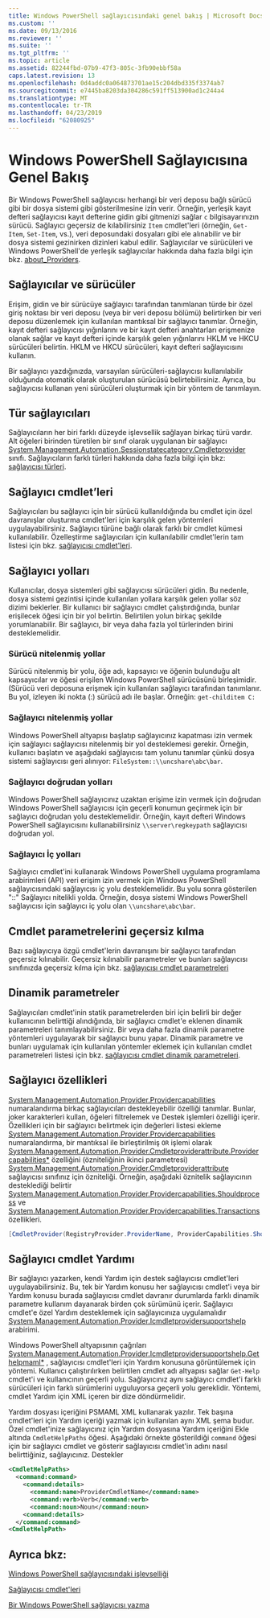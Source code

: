```yaml
---
title: Windows PowerShell sağlayıcısındaki genel bakış | Microsoft Docs
ms.custom: ''
ms.date: 09/13/2016
ms.reviewer: ''
ms.suite: ''
ms.tgt_pltfrm: ''
ms.topic: article
ms.assetid: 82244fbd-07b9-47f3-805c-3fb90ebbf58a
caps.latest.revision: 13
ms.openlocfilehash: 0d4addc0a064873701ae15c204dbd335f3374ab7
ms.sourcegitcommit: e7445ba8203da304286c591ff513900ad1c244a4
ms.translationtype: MT
ms.contentlocale: tr-TR
ms.lasthandoff: 04/23/2019
ms.locfileid: "62080925"
---
```

# <a name="windows-powershell-provider-overview"></a>Windows PowerShell Sağlayıcısına Genel Bakış

Bir Windows PowerShell sağlayıcısı herhangi bir veri deposu bağlı sürücü gibi bir dosya sistemi gibi gösterilmesine izin verir. Örneğin, yerleşik kayıt defteri sağlayıcısı kayıt defterine gidin gibi gitmenizi sağlar `c` bilgisayarınızın sürücü. Sağlayıcı geçersiz de kılabilirsiniz `Item` cmdlet'leri (örneğin, `Get-Item`, `Set-Item`, vs.), veri deposundaki dosyaları gibi ele alınabilir ve bir dosya sistemi gezinirken dizinleri kabul edilir. Sağlayıcılar ve sürücüleri ve Windows PowerShell'de yerleşik sağlayıcılar hakkında daha fazla bilgi için bkz. [about_Providers](/powershell/module/microsoft.powershell.core/about/about_providers).

## <a name="providers-and-drives"></a>Sağlayıcılar ve sürücüler

Erişim, gidin ve bir sürücüye sağlayıcı tarafından tanımlanan türde bir özel giriş noktası bir veri deposu (veya bir veri deposu bölümü) belirtirken bir veri deposu düzenlemek için kullanılan mantıksal bir sağlayıcı tanımlar. Örneğin, kayıt defteri sağlayıcısı yığınlarını ve bir kayıt defteri anahtarları erişmenize olanak sağlar ve kayıt defteri içinde karşılık gelen yığınlarını HKLM ve HKCU sürücüleri belirtin. HKLM ve HKCU sürücüleri, kayıt defteri sağlayıcısını kullanın.

Bir sağlayıcı yazdığınızda, varsayılan sürücüleri-sağlayıcısı kullanılabilir olduğunda otomatik olarak oluşturulan sürücüsü belirtebilirsiniz. Ayrıca, bu sağlayıcısı kullanan yeni sürücüleri oluşturmak için bir yöntem de tanımlayın.

## <a name="type-of-providers"></a>Tür sağlayıcıları

Sağlayıcıların her biri farklı düzeyde işlevsellik sağlayan birkaç türü vardır. Alt öğeleri birinden türetilen bir sınıf olarak uygulanan bir sağlayıcı [System.Management.Automation.Sessionstatecategory.Cmdletprovider](/dotnet/api/System.Management.Automation.SessionStateCategory.CmdletProvider) sınıfı. Sağlayıcıların farklı türleri hakkında daha fazla bilgi için bkz: [sağlayıcısı türleri](./provider-types.md).

## <a name="provider-cmdlets"></a>Sağlayıcı cmdlet’leri

Sağlayıcıları bu sağlayıcı için bir sürücü kullanıldığında bu cmdlet için özel davranışlar oluşturma cmdlet'leri için karşılık gelen yöntemleri uygulayabilirsiniz. Sağlayıcı türüne bağlı olarak farklı bir cmdlet kümesi kullanılabilir. Özelleştirme sağlayıcıları için kullanılabilir cmdlet'lerin tam listesi için bkz. [sağlayıcısı cmdlet'leri](./provider-cmdlets.md).

## <a name="provider-paths"></a>Sağlayıcı yolları

Kullanıcılar, dosya sistemleri gibi sağlayıcısı sürücüleri gidin. Bu nedenle, dosya sistemi gezintisi içinde kullanılan yollara karşılık gelen yollar söz dizimi beklerler. Bir kullanıcı bir sağlayıcı cmdlet çalıştırdığında, bunlar erişilecek öğesi için bir yol belirtin. Belirtilen yolun birkaç şekilde yorumlanabilir. Bir sağlayıcı, bir veya daha fazla yol türlerinden birini desteklemelidir.

### <a name="drive-qualified-paths"></a>Sürücü nitelenmiş yollar

Sürücü nitelenmiş bir yolu, öğe adı, kapsayıcı ve öğenin bulunduğu alt kapsayıcılar ve öğesi erişilen Windows PowerShell sürücüsünü birleşimidir. (Sürücü veri deposuna erişmek için kullanılan sağlayıcı tarafından tanımlanır. Bu yol, izleyen iki nokta (:) sürücü adı ile başlar. Örneğin: `get-childitem C:`

### <a name="provider-qualified-paths"></a>Sağlayıcı nitelenmiş yollar

Windows PowerShell altyapısı başlatıp sağlayıcınız kapatması izin vermek için sağlayıcı sağlayıcısı nitelenmiş bir yol desteklemesi gerekir. Örneğin, kullanıcı başlatın ve aşağıdaki sağlayıcısı tam yolunu tanımlar çünkü dosya sistemi sağlayıcısı geri alınıyor: `FileSystem::\\uncshare\abc\bar`.

### <a name="provider-direct-paths"></a>Sağlayıcı doğrudan yolları

Windows PowerShell sağlayıcınız uzaktan erişime izin vermek için doğrudan Windows PowerShell sağlayıcısı için geçerli konumun geçirmek için bir sağlayıcı doğrudan yolu desteklemelidir. Örneğin, kayıt defteri Windows PowerShell sağlayıcısını kullanabilirsiniz `\\server\regkeypath` sağlayıcısı doğrudan yol.

### <a name="provider-internal-paths"></a>Sağlayıcı İç yolları

Sağlayıcı cmdlet'ini kullanarak Windows PowerShell uygulama programlama arabirimleri (API) veri erişim izin vermek için Windows PowerShell sağlayıcısındaki sağlayıcısı iç yolu desteklemelidir. Bu yolu sonra gösterilen "::" Sağlayıcı nitelikli yolda. Örneğin, dosya sistemi Windows PowerShell sağlayıcısı için sağlayıcı iç yolu olan `\\uncshare\abc\bar`.

## <a name="overriding-cmdlet-parameters"></a>Cmdlet parametrelerini geçersiz kılma

Bazı sağlayıcıya özgü cmdlet'lerin davranışını bir sağlayıcı tarafından geçersiz kılınabilir. Geçersiz kılınabilir parametreler ve bunları sağlayıcısı sınıfınızda geçersiz kılma için bkz. [sağlayıcısı cmdlet parametreleri](./provider-cmdlet-parameters.md)

## <a name="dynamic-parameters"></a>Dinamik parametreler

Sağlayıcıları cmdlet'inin statik parametrelerden biri için belirli bir değer kullanıcının belirttiği alındığında, bir sağlayıcı cmdlet'e eklenen dinamik parametreleri tanımlayabilirsiniz. Bir veya daha fazla dinamik parametre yöntemleri uygulayarak bir sağlayıcı bunu yapar. Dinamik parametre ve bunları uygulamak için kullanılan yöntemler eklemek için kullanılan cmdlet parametreleri listesi için bkz. [sağlayıcısı cmdlet dinamik parametreleri](./provider-cmdlet-dynamic-parameters.md).

## <a name="provider-capabilities"></a>Sağlayıcı özellikleri

[System.Management.Automation.Provider.Providercapabilities](/dotnet/api/System.Management.Automation.Provider.ProviderCapabilities) numaralandırma birkaç sağlayıcıları destekleyebilir özelliği tanımlar. Bunlar, joker karakterleri kullan, öğeleri filtrelemek ve Destek işlemleri özelliği içerir. Özellikleri için bir sağlayıcı belirtmek için değerleri listesi ekleme [System.Management.Automation.Provider.Providercapabilities](/dotnet/api/System.Management.Automation.Provider.ProviderCapabilities) numaralandırma, bir mantıksal ile birleştirilmiş `OR` işlemi olarak [ System.Management.Automation.Provider.Cmdletproviderattribute.Providercapabilities*](/dotnet/api/System.Management.Automation.Provider.CmdletProviderAttribute.ProviderCapabilities) özelliğini (özniteliğinin ikinci parametresi) [System.Management.Automation.Provider.Cmdletproviderattribute ](/dotnet/api/System.Management.Automation.Provider.CmdletProviderAttribute) sağlayıcısı sınıfınız için özniteliği. Örneğin, aşağıdaki öznitelik sağlayıcının desteklediği belirtir [System.Management.Automation.Provider.Providercapabilities.Shouldprocess](/dotnet/api/System.Management.Automation.Provider.ProviderCapabilities.ShouldProcess) ve [ System.Management.Automation.Provider.Providercapabilities.Transactions](/dotnet/api/System.Management.Automation.Provider.ProviderCapabilities.Transactions) özellikleri.

```csharp
[CmdletProvider(RegistryProvider.ProviderName, ProviderCapabilities.ShouldProcess | ProviderCapabilities.Transactions)]

```

## <a name="provider-cmdlet-help"></a>Sağlayıcı cmdlet Yardımı

Bir sağlayıcı yazarken, kendi Yardım için destek sağlayıcısı cmdlet'leri uygulayabilirsiniz. Bu, tek bir Yardım konusu her sağlayıcısı cmdlet'i veya bir Yardım konusu burada sağlayıcısı cmdlet davranır durumlarda farklı dinamik parametre kullanım dayanarak birden çok sürümünü içerir. Sağlayıcı cmdlet'e özel Yardım desteklemek için sağlayıcınıza uygulamalıdır [System.Management.Automation.Provider.Icmdletprovidersupportshelp](/dotnet/api/System.Management.Automation.Provider.ICmdletProviderSupportsHelp) arabirimi.

Windows PowerShell altyapısının çağrıları [System.Management.Automation.Provider.Icmdletprovidersupportshelp.Gethelpmaml*](/dotnet/api/System.Management.Automation.Provider.ICmdletProviderSupportsHelp.GetHelpMaml) , sağlayıcısı cmdlet'leri için Yardım konusuna görüntülemek için yöntemi. Kullanıcı çalıştırılırken belirtilen cmdlet adı altyapısı sağlar `Get-Help` cmdlet'i ve kullanıcının geçerli yolu. Sağlayıcınız aynı sağlayıcı cmdlet'i farklı sürücüleri için farklı sürümlerini uyguluyorsa geçerli yolu gereklidir. Yöntemi, cmdlet Yardım için XML içeren bir dize döndürmelidir.

Yardım dosyası içeriğini PSMAML XML kullanarak yazılır. Tek başına cmdlet'leri için Yardım içeriği yazmak için kullanılan aynı XML şema budur. Özel cmdlet'inize sağlayıcınız için Yardım dosyasına Yardım içeriğini Ekle altında `CmdletHelpPaths` öğesi. Aşağıdaki örnekte gösterildiği `command` öğesi için bir sağlayıcı cmdlet ve gösterir sağlayıcısı cmdlet'in adını nasıl belirttiğiniz, sağlayıcınız. Destekler

```xml
<CmdletHelpPaths>
  <command:command>
    <command:details>
      <command:name>ProviderCmdletName</command:name>
      <command:verb>Verb</command:verb>
      <command:noun>Noun</command:noun>
    <command:details>
  </command:command>
<CmdletHelpPath>
```

## <a name="see-also"></a>Ayrıca bkz:

[Windows PowerShell sağlayıcısındaki işlevselliği](./provider-types.md)

[Sağlayıcısı cmdlet'leri](./provider-cmdlets.md)

[Bir Windows PowerShell sağlayıcısı yazma](./writing-a-windows-powershell-provider.md)